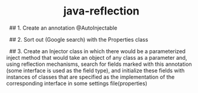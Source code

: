 <h1 align = "center"> java-reflection </h1>


&nbsp; ## 1. Create an annotation @AutoInjectable

&nbsp; ## 2. Sort out (Google search) with the Properties class

&nbsp; ## 3. Create an Injector class in which there would be a parameterized inject method that would take an object of any class as a parameter and, 
using reflection mechanisms, search for fields marked with this annotation (some interface is used as the field type), 
and initialize these fields with instances of classes that are specified as the implementation of the corresponding interface in some settings file(properties)

